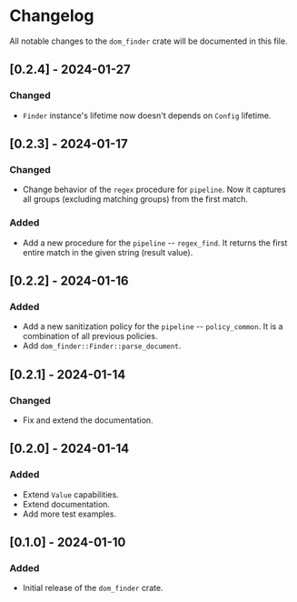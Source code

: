 # Changelog

All notable changes to the `dom_finder` crate will be documented in this file.

## [0.2.4] - 2024-01-27

### Changed
- `Finder` instance's lifetime now doesn't depends on `Config` lifetime.

## [0.2.3] - 2024-01-17

### Changed
- Change behavior of the `regex` procedure for `pipeline`. Now it captures all groups (excluding matching groups) from the first match.

### Added
- Add a new procedure for the `pipeline` -- `regex_find`. It returns the first entire match in the given string (result value).

## [0.2.2] - 2024-01-16

### Added
- Add a new sanitization policy for the `pipeline` -- `policy_common`. It is a combination of all previous policies.
- Add `dom_finder::Finder::parse_document`.

## [0.2.1] - 2024-01-14

### Changed
- Fix and extend the documentation.

## [0.2.0] - 2024-01-14

### Added
- Extend `Value` capabilities.
- Extend documentation.
- Add more test examples.

## [0.1.0] - 2024-01-10

### Added
- Initial release of the `dom_finder` crate.

